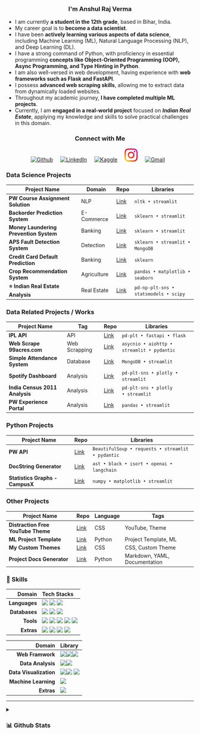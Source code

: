 <h3 align="center" style="font-weight: bold;">I'm Anshul Raj Verma</h3>

- I am currently **a student in the 12th grade**, based in Bihar, India.
- My career goal is to **become a data scientist**.
- I have been **actively learning various aspects of data science**, including Machine Learning (ML), Natural Language Processing (NLP), and Deep Learning (DL).
- I have a strong command of Python, with proficiency in essential programming **concepts like Object-Oriented Programming (OOP), Async Programming, and Type Hinting in Python**.
- I am also well-versed in web development, having experience with **web frameworks such as Flask and FastAPI**.
- I possess **advanced web scraping skills**, allowing me to extract data from dynamically loaded websites.
- Throughout my academic journey, **I have completed multiple ML projects**.
- Currently, I am **engaged in a real-world project** focused on **_Indian Real Estate_**, applying my knowledge and skills to solve practical challenges in this domain.

<h3 align="center" style="font-weight: bold;">Connect with Me</h3>

<p align="center"> 
  <a href="https://www.github.com/arv-anshul" target="_blank" rel="noreferrer"><img alt="Github" width="35px" src="https://cdn.jsdelivr.net/gh/devicons/devicon/icons/github/github-original.svg"></a> &nbsp;&nbsp;&nbsp;
  <a href="https://www.linkedin.com/in/arv-anshul" target="_blank"><img alt="LinkedIn" width="35px" src="https://cdn.jsdelivr.net/gh/devicons/devicon/icons/linkedin/linkedin-original.svg"></a> &nbsp;&nbsp;&nbsp;
    <a href="https://www.kaggle.com/arv-anshul" target="_blank"><img alt="Kaggle" width="35px" src="https://cdn.jsdelivr.net/gh/devicons/devicon/icons/kaggle/kaggle-original.svg"></a> &nbsp;&nbsp;&nbsp;
  <a href="https://www.instagram.com/arv_anshul" target="_blank"><img alt="Instagram" width="35px" src="https://github.com/himanshu-03/himanshu-03/raw/main/assets/socials/instagram.png"></a> &nbsp;&nbsp;&nbsp;
  <a href="mailto:arv.anshul.1864@gmail.com" target="_blank"><img alt="Gmail" width="35px" src="https://cdn.jsdelivr.net/gh/devicons/devicon/icons/google/google-original.svg"></a>&nbsp;&nbsp;&nbsp;
</p>

### Data Science Projects

| Project Name                           | Domain      | Repo                                                                         | Libraries                             |
| -------------------------------------- | ----------- | ---------------------------------------------------------------------------- | ------------------------------------- |
| **PW Course Assignment Solution**      | NLP         | [Link](http://github.com/arv-anshul/pw-impact-batch)                         | `nltk • streamlit`                    |
| **Backorder Prediction System**        | E-Commerce  | [Link](http://github.com/arv-anshul/ineuron-backorder-prediction)            | `sklearn • streamlit`                 |
| **Money Laundering Prevention System** | Banking     | [Link](https://github.com/arv-anshul/ineuron-money-laundering)               | `sklearn • streamlit`                 |
| **APS Fault Detection System**         | Detection   | [Link](https://github.com/arv-anshul/ineuron_internship_)                    | `sklearn • streamlit • MongoDB`       |
| **Credit Card Default Prediction**     | Banking     | [Link](https://github.com/arv-anshul/inueron-credit-card-default-prediction) | `sklearn`                             |
| **Crop Recommendation System**         | Agriculture | [Link](https://github.com/arv-anshul/crop-recommendation)                    | `pandas • matplotlib • seaborn`       |
| **⭐️ Indian Real Estate Analysis**    | Real Estate | [Link](https://github.com/arv-anshul/campusx-project-notebooks)              | `pd-np-plt-sns • statsmodels • scipy` |

### Data Related Projects / Works

| Project Name                   | Tag           | Repo                                                       | Libraries                                  |
| ------------------------------ | ------------- | ---------------------------------------------------------- | ------------------------------------------ |
| **IPL API**                    | API           | [Link](https://github.com/arv-anshul/ipl-api)              | `pd-plt • fastapi • flask`                 |
| **Web Scrape 99acres.com**     | Web Scrapping | [Link](https://github.com/arv-anshul/99acres-scrape)       | `asycnio • aiohttp • streamlit • pydantic` |
| **Simple Attendance System**   | Database      | [Link](https://github.com/arv-anshul/attendaadnce-system)  | `MongoDB • streamlit`                      |
| **Spotify Dashboard**          | Analysis      | [Link](https://github.com/arv-anshul/spotify-dashboard)    | `pd-plt-sns • plotly • streamlit`          |
| **India Census 2011 Analysis** | Analysis      | [Link](https://github.com/arv-anshul/India-census-2011)    | `pd-plt-sns • plotly • streamlit`          |
| **PW Experience Portal**       | Analysis      | [Link](https://github.com/arv-anshul/pw-experience-portal) | `pandas • streamlit`                       |

### Python Projects

| Project Name                    | Repo                                                      | Libraries                                         |
| ------------------------------- | --------------------------------------------------------- | ------------------------------------------------- |
| **PW API**                      | [Link](https://github.com/arv-anshul/pw-api)              | `BeautifulSoup • requests • streamlit • pydantic` |
| **DocString Generator**         | [Link](https://github.com/arv-anshul/docstring-generator) | `ast • black • isort • openai • langchain`        |
| **Statistics Graphs - CampusX** | [Link](https://github.com/arv-anshul/campusx-graphs)      | `numpy • matplotlib • streamlit`                  |

### Other Projects

| Project Name                       | Repo                                                                | Language | Tags                          |
| ---------------------------------- | ------------------------------------------------------------------- | -------- | ----------------------------- |
| **Distraction Free YouTube Theme** | [Link](https://github.com/arv-anshul/Distraction-Free-YT-Stylus)    | CSS      | YouTube, Theme                |
| **ML Project Template**            | [Link](https://github.com/arv-anshul/ml-project-template)           | Python   | Project Template, ML          |
| **My Custom Themes**               | [Link](https://github.com/arv-anshul/stylus-custom-themes)          | CSS      | CSS, Custom Theme             |
| **Project Docs Generator**         | [Link](https://github.com/arv-anshul/ineuron-project-docs-template) | Python   | Markdown, YAML, Documentation |

### 🚀 Skills

|        Domain | Tech Stacks                                                                                                                                                                                                                                                                                                                                                                                                                                                                                                                                                |
| ------------: | :--------------------------------------------------------------------------------------------------------------------------------------------------------------------------------------------------------------------------------------------------------------------------------------------------------------------------------------------------------------------------------------------------------------------------------------------------------------------------------------------------------------------------------------------------------- |
| **Languages** | <img src="https://cdn.jsdelivr.net/gh/devicons/devicon/icons/python/python-original.svg" width="40px"> <img src="https://cdn.jsdelivr.net/gh/devicons/devicon/icons/html5/html5-original-wordmark.svg" width="40px"> <img src="https://cdn.jsdelivr.net/gh/devicons/devicon/icons/css3/css3-original-wordmark.svg" width="40px">                                                                                                                                                                                                                           |
| **Databases** | <img src="https://cdn.jsdelivr.net/gh/devicons/devicon/icons/mysql/mysql-original-wordmark.svg" width="40px"> <img src="https://cdn.jsdelivr.net/gh/devicons/devicon/icons/mongodb/mongodb-original-wordmark.svg" width="40px"> <img src="https://cdn.jsdelivr.net/gh/devicons/devicon/icons/sqlite/sqlite-original-wordmark.svg" width="40px">                                                                                                                                                                                                            |
|     **Tools** | <img src="https://cdn.jsdelivr.net/gh/devicons/devicon/icons/jupyter/jupyter-original.svg" width="40px"/> <img src="https://cdn.jsdelivr.net/gh/devicons/devicon/icons/bash/bash-original.svg" width="40px"> <img src="https://cdn.jsdelivr.net/gh/devicons/devicon/icons/git/git-original.svg" width="40px"> <img src="https://icon.icepanel.io/Technology/svg/Postman.svg" width="40px"> <img src="https://icon.icepanel.io/Technology/svg/Visual-Studio-Code-%28VS-Code%29.svg" width="40px">                                                           |
|    **Extras** | <img src="https://cdn.jsdelivr.net/gh/devicons/devicon/icons/markdown/markdown-original.svg" width="40px"> <img src="https://raw.githubusercontent.com/rahuldkjain/github-profile-readme-generator/master/src/images/icons/Social/spotify.svg" width="40"> <img src="https://raw.githubusercontent.com/rahuldkjain/github-profile-readme-generator/master/src/images/icons/Social/discord.svg" width="40"> <img src="https://raw.githubusercontent.com/rahuldkjain/github-profile-readme-generator/master/src/images/icons/Social/youtube.svg" width="40"> |

|                 Domain | Library                                                                                                                                                                                                                                         |
| ---------------------: | :---------------------------------------------------------------------------------------------------------------------------------------------------------------------------------------------------------------------------------------------- |
|       **Web Framwork** | <img src="https://icon.icepanel.io/Technology/svg/Streamlit.svg" width="40px"><img src="https://icon.icepanel.io/Technology/svg/FastAPI.svg" width="40px"><img src="https://icon.icepanel.io/Technology/png-shadow-512/Flask.png" width="40px"> |
|      **Data Analysis** | <img src="https://icon.icepanel.io/Technology/png-shadow-512/Pandas.png" width="40px"><img src="https://icon.icepanel.io/Technology/svg/NumPy.svg" width="40px">                                                                                |
| **Data Visualization** | <img src="https://icon.icepanel.io/Technology/svg/Matplotlib.svg" width="40px"><img src="https://seaborn.pydata.org/_images/logo-mark-lightbg.svg" width="40px"> <img src="https://icon.icepanel.io/Technology/svg/Ploty.svg" width="40px">     |
|   **Machine Learning** | <img src="https://upload.wikimedia.org/wikipedia/commons/0/05/Scikit_learn_logo_small.svg" width="40px">                                                                                                                                        |
|             **Extras** | <img src="https://docs.pydantic.dev/latest/logo-white.svg" width="40px">                                                                                                                                                                        |

---

<details>
  <summary><h3>📊 Github Stats</h3></summary>

  <p align="center" >
    <img src="https://github-readme-stats.vercel.app/api/top-langs?username=arv-anshul&show_icons=true&locale=en&layout=compact&theme=transparent&hide_border=true&hide=jupyter%20notebook" alt="arv-anshul" height=150>
    <img src="https://github-readme-streak-stats.herokuapp.com/?user=arv-anshul&theme=transparent&hide_border=true" alt="arv-anshul" height=150>
    <img src="https://github-readme-stats.vercel.app/api?username=arv-anshul&rank_icon=percentile&theme=transparent&hide_border=true&include_all_commits=true" alt="arv-anshul" height=150>
  </p>

</details>
